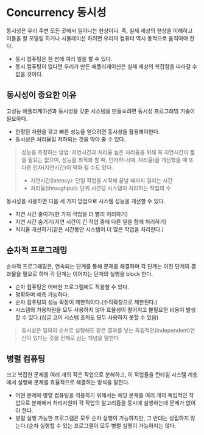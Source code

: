 # Concurrency 동시성

동시성은 우리 주변 모든 곳에서 일어나는 현상이다. 즉, 실제 세상의 현상을 이해하고 이들을 잘 모델링 하거나 시물레이션 하려면 우리의 컴퓨터 역시 동적으로 움직여야 한다.
- 동시 컴퓨팅은 한 번에 여러 일을 할 수 있다.
- 동시 컴퓨팅이 없다면 우리가 만든 애플리케이션은 실제 세상의 복잡함을 따라갈 수 없을 것이다.

## 동시성이 중요한 이유

고성능 애플리케이션과 동시성을 갖춘 시스템을 만들ㄹ려면 동시성 프로그래밍 기술이 필요하다.
- 한정된 자원을 갖고 빠른 성능을 얻으려면 동시성을 활용해야한다.
- 동시성은 처리율일 저하되는 것을 막아 줄 수 있다.

> 성능을 측정하는 방법: 지연시간과 처리율
> 높은 처리율을 위해 꼭 지연시간이 짧을 필요는 없으며, 성능을 최적화 할 때, 인자하나(예. 처리율)을 개선했을 때 또 다른 인자(지연시간)이 악화 될 수도 있다.
> - 지연시간(latency): 단일 작업을 시작해 끝날 때까지 걸리는 시간
> - 처리율(throughput): 단위 시간당 시스템이 처리하는 작업의 수

동시성을 사용하면 다음 세 가지 방법으로 시스템 성능을 개선할 수 있다.
- 지연 시간 줄이기(한 가지 작업을 더 빨리 처리하기)
- 지연 시간 숨기기(지연 시간이 긴 작업 중에 다른 일을 함께 처리하기)
- 처리율 개선하기(같은 시간동안 시스템이 더 많은 작업을 처리한다.)

## 순차적 프로그래밍

순차적 프로그래밍은, 연속되는 단계를 통해 문제를 해결하며 각 단계는 이전 단계의 결과물을 필요로 하며 각 단계는 이어지는 단계의 실행을 block 한다.

- 순차 컴퓨팅은 어떠한 프로그램에도 적용할 수 있다.
- 명확하며 예측 가능하다.
- 순차 컴퓨팅의 성능 확장이 제한적이다.(수직확장으로 제한된다.)
- 시스템의 가용자원을 모두 사용하지 않아 효율성이 떨어지고 불필요한 비용이 발생할 수 있다.(싱글 코어 시스템 조차도 모두 사용하지 못할 수 있음)

> 동시성은 임의의 순서로 실행해도 같은 결과를 낳는 독립적인(independent)연산이 있다는 것을 전제로 삼는 개념을 말한다

## 병렬 컴퓨팅

크고 복잡한 문제를 여러 개의 작은 작업으로 분해하고, 이 작업들을 런타임 시스템 계층에서 실행해 문제를 효율적으로 해결하는 방식을 말한다.
- 어떤 문제에 병렬 컴퓨팅을 적용하기 위해서는 해당 문제를 여러 개의 독립적인 작업으로 분해해서 처리자원이 각 작업의 알고리즘을 동시에 실행하는데 문제가 없어야 한다.
- 병럴 실행 가능한 프로그램은 모두 순차 실행이 가능하지만, 그 반대는 성립하지 않는다.(순차 실행할 수 있는 프로그램이 모두 병렬 실행이 가능하지는 않다.